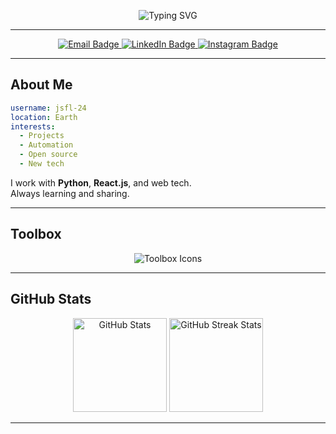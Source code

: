 <p align="center">
  <img src="https://readme-typing-svg.herokuapp.com?font=Fira+Code&weight=700&size=28&pause=1000&color=00BFFF&center=true&vCenter=true&width=435&lines=Hi+there!+I'm+jsfl-24;Welcome+to+my+GitHub+Universe!" alt="Typing SVG" />
</p>

---

<div align="center">
  <a href="mailto:jasfal2004@gmail.com">
    <img src="https://img.shields.io/badge/Email-333333?style=for-the-badge&logo=gmail&logoColor=red" alt="Email Badge" />
  </a>
  <a href="https://www.linkedin.com/in/jasfal" target="_blank">
    <img src="https://img.shields.io/badge/LinkedIn-0077B5?style=for-the-badge&logo=linkedin&logoColor=white" alt="LinkedIn Badge" />
  </a>
  <a href="https://www.instagram.com/your-instagram" target="_blank">
    <img src="https://img.shields.io/badge/Instagram-E4405F?style=for-the-badge&logo=instagram&logoColor=white" alt="Instagram Badge" />
  </a>
</div>

---

## About Me

```yaml
username: jsfl-24
location: Earth
interests:
  - Projects
  - Automation
  - Open source
  - New tech
```

I work with **Python**, **React.js**, and web tech.  
Always learning and sharing.

---

## Toolbox

<p align="center">
  <img src="https://skillicons.dev/icons?i=python,c,js,html,css,git,github,vscode,figma,mysql" alt="Toolbox Icons" />
</p>

---

## GitHub Stats

<p align="center">
  <img src="https://github-readme-stats.vercel.app/api?username=jsfl-24&show_icons=true&theme=tokyonight" height="150" alt="GitHub Stats" />
  <img src="https://github-readme-streak-stats.herokuapp.com/?user=jsfl-24&theme=tokyonight" height="150" alt="GitHub Streak Stats" />
</p>

---
